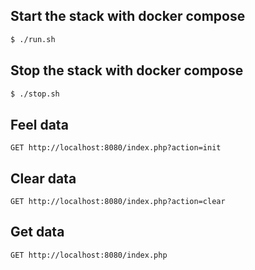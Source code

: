 ## Start the stack with docker compose

```bash
$ ./run.sh
```

## Stop the stack with docker compose

```bash
$ ./stop.sh
```

## Feel data

```text
GET http://localhost:8080/index.php?action=init
```

## Clear data

```text
GET http://localhost:8080/index.php?action=clear
```

## Get data

```text
GET http://localhost:8080/index.php
```